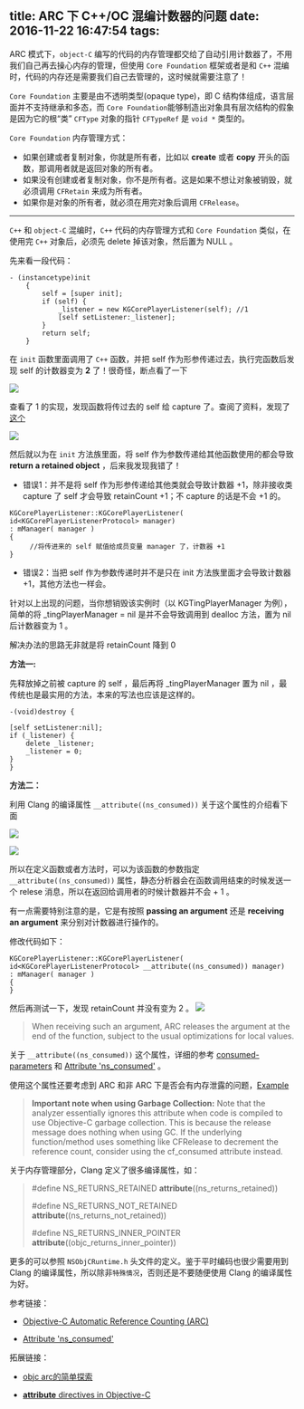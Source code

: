 title: ARC 下 C++/OC 混编计数器的问题
date: 2016-11-22 16:47:54
tags:
---

ARC 模式下，``object-C`` 编写的代码的内存管理都交给了自动引用计数器了，不用我们自己再去操心内存的管理，但使用 ``Core Foundation`` 框架或者是和 ``C++`` 混编时，代码的内存还是需要我们自己去管理的，这时候就需要注意了！

``Core Foundation`` 主要是由不透明类型(opaque type)，即 C 结构体组成，语言层面并不支持继承和多态，而 ``Core Foundation``能够制造出对象具有层次结构的假象是因为它的根“类” ``CFType`` 对象的指针 ``CFTypeRef`` 是 ``void *`` 类型的。

<!-- more -->

``Core Foundation`` 内存管理方式：

- 如果创建或者复制对象，你就是所有者，比如以 **create** 或者 **copy** 开头的函数，那调用者就是返回对象的所有者。
- 如果没有创建或者复制对象，你不是所有者。这是如果不想让对象被销毁，就必须调用 ``CFRetain`` 来成为所有者。
- 如果你是对象的所有者，就必须在用完对象后调用 ``CFRelease``。

***

``C++`` 和 ``object-C`` 混编时，``C++`` 代码的内存管理方式和 ``Core Foundation`` 类似，在使用完 ``C++`` 对象后，必须先 delete 掉该对象，然后置为 NULL 。

先来看一段代码：

```
- (instancetype)init
	{
	    self = [super init];
	    if (self) {
	        _listener = new KGCorePlayerListener(self); //1
	        [self setListener:_listener];
	    }
	    return self;
	}
```

在 ``init`` 函数里面调用了 ``C++`` 函数，并把 self 作为形参传递过去，执行完函数后发现 self 的计数器变为 **2** 了！很奇怪，断点看了一下

![](../../../../images/retainCount.png)

查看了 1 的实现，发现函数将传过去的 self 给 capture 了。查阅了资料，发现了[这个](http://clang.llvm.org/docs/AutomaticReferenceCounting.html#semantics-of-init)

![](../../../../images/SemanticsOfInit.png)

然后就以为在 ``init`` 方法族里面，将 self 作为参数传递给其他函数使用的都会导致 **return a retained object** ，后来我发现我错了！

- 错误1：并不是将 self 作为形参传递给其他类就会导致计数器 +1，除非接收类 capture 了 self 才会导致 retainCount +1；不 capture 的话是不会 +1 的。

```
KGCorePlayerListener::KGCorePlayerListener( id<KGCorePlayerListenerProtocol> manager)
: mManager( manager )
{
	 //将传进来的 self 赋值给成员变量 manager 了，计数器 +1 
}
```
		
- 错误2：当把 self 作为参数传递时并不是只在 init 方法族里面才会导致计数器 +1，其他方法也一样会。

针对以上出现的问题，当你想销毁该实例时（以 KGTingPlayerManager 为例），简单的将 _tingPlayerManager = nil 是并不会导致调用到 dealloc 方法，置为 nil 后计数器变为 1 。

解决办法的思路无非就是将 retainCount 降到 0 

**方法一:**

先释放掉之前被 capture 的 self ，最后再将 _tingPlayerManager 置为 nil ，最传统也是最实用的方法，本来的写法也应该是这样的。

```
-(void)destroy {
    
[self setListener:nil];
if (_listener) {
    delete _listener;
    _listener = 0;
}
}
```

**方法二：**

利用 Clang 的编译属性 ``__attribute((ns_consumed))`` 关于这个属性的介绍看下面

![](../../../../images/ns_consumed.png)

![](../../../../images/ConsumedParameters.png)

所以在定义函数或者方法时，可以为该函数的参数指定 ``__attribute((ns_consumed))`` 属性，静态分析器会在函数调用结束的时候发送一个 relese 消息，所以在返回给调用者的时候计数器并不会 + 1 。

有一点需要特别注意的是，它是有按照 **passing an argument** 还是 **receiving an argument** 来分别对计数器进行操作的。

修改代码如下：

```
KGCorePlayerListener::KGCorePlayerListener( id<KGCorePlayerListenerProtocol> __attribute((ns_consumed)) manager)
: mManager( manager )
{
}
```
	
然后再测试一下，发现 retainCount 并没有变为 2 。
![](../../../../images/retainCount2.png)

>When receiving such an argument, ARC releases the argument at the end of the function, subject to the usual optimizations for local values.
>

关于 ``__attribute((ns_consumed))`` 这个属性，详细的参考 [consumed-parameters](http://clang.llvm.org/docs/AutomaticReferenceCounting.html#consumed-parameters) 和 [Attribute 'ns_consumed'](http://clang-analyzer.llvm.org/annotations.html#attr_ns_consumed) 。

使用这个属性还要考虑到 ARC 和非 ARC 下是否会有内存泄露的问题，[Example](http://clang-analyzer.llvm.org/annotations.html#attr_ns_consumed)

> **Important note when using Garbage Collection:** Note that the analyzer essentially ignores this attribute when code is compiled to use Objective-C garbage collection. This is because the release message does nothing when using GC. If the underlying function/method uses something like CFRelease to decrement the reference count, consider using the cf_consumed attribute instead.

关于内存管理部分，Clang 定义了很多编译属性，如：

> \#define NS_RETURNS_RETAINED __attribute__((ns_returns_retained))
>
>\#define NS_RETURNS_NOT_RETAINED __attribute__((ns_returns_not_retained))
>
>\#define NS_RETURNS_INNER_POINTER __attribute__((objc_returns_inner_pointer))

更多的可以参照 ``NSObjCRuntime.h`` 头文件的定义。鉴于平时编码也很少需要用到 Clang 的编译属性，所以除非```特殊情况```，否则还是不要随便使用 Clang 的编译属性为好。


参考链接：

- [Objective-C Automatic Reference Counting (ARC)](http://clang.llvm.org/docs/AutomaticReferenceCounting.html)

- [Attribute 'ns_consumed'](http://clang-analyzer.llvm.org/annotations.html#attr_ns_consumed)

拓展链接：

- [objc arc的简单探索](http://blog.sunnyxx.com/2014/03/15/objc_arc_secret/)

- [__attribute__ directives in Objective-C](https://blog.twitter.com/2014/attribute-directives-in-objective-c)
